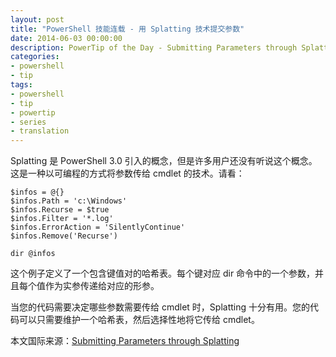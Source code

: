 ```yaml
---
layout: post
title: "PowerShell 技能连载 - 用 Splatting 技术提交参数"
date: 2014-06-03 00:00:00
description: PowerTip of the Day - Submitting Parameters through Splatting
categories:
- powershell
- tip
tags:
- powershell
- tip
- powertip
- series
- translation
---
```

Splatting 是 PowerShell 3.0 引入的概念，但是许多用户还没有听说这个概念。这是一种以可编程的方式将参数传给 cmdlet 的技术。请看：

    $infos = @{}
    $infos.Path = 'c:\Windows'
    $infos.Recurse = $true
    $infos.Filter = '*.log'
    $infos.ErrorAction = 'SilentlyContinue'
    $infos.Remove('Recurse')
    
    dir @infos 

这个例子定义了一个包含键值对的哈希表。每个键对应 dir 命令中的一个参数，并且每个值作为实参传递给对应的形参。

当您的代码需要决定哪些参数需要传给 cmdlet 时，Splatting 十分有用。您的代码可以只需要维护一个哈希表，然后选择性地将它传给 cmdlet。

<!--more-->
本文国际来源：[Submitting Parameters through Splatting](http://community.idera.com/powershell/powertips/b/tips/posts/submitting-parameters-through-splatting)
